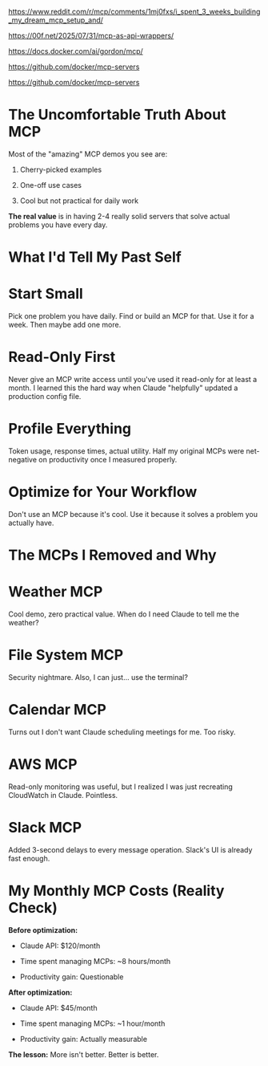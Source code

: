 https://www.reddit.com/r/mcp/comments/1mj0fxs/i_spent_3_weeks_building_my_dream_mcp_setup_and/

https://00f.net/2025/07/31/mcp-as-api-wrappers/

https://docs.docker.com/ai/gordon/mcp/

https://github.com/docker/mcp-servers

https://github.com/docker/mcp-servers

# The Uncomfortable Truth About MCP

Most of the "amazing" MCP demos you see are:

1. Cherry-picked examples
    
2. One-off use cases
    
3. Cool but not practical for daily work
    

**The real value** is in having 2-4 really solid servers that solve actual problems you have every day.

# What I'd Tell My Past Self

# Start Small

Pick one problem you have daily. Find or build an MCP for that. Use it for a week. Then maybe add one more.

# Read-Only First

Never give an MCP write access until you've used it read-only for at least a month. I learned this the hard way when Claude "helpfully" updated a production config file.

# Profile Everything

Token usage, response times, actual utility. Half my original MCPs were net-negative on productivity once I measured properly.

# Optimize for Your Workflow

Don't use an MCP because it's cool. Use it because it solves a problem you actually have.

# The MCPs I Removed and Why

# Weather MCP

Cool demo, zero practical value. When do I need Claude to tell me the weather?

# File System MCP

Security nightmare. Also, I can just... use the terminal?

# Calendar MCP

Turns out I don't want Claude scheduling meetings for me. Too risky.

# AWS MCP

Read-only monitoring was useful, but I realized I was just recreating CloudWatch in Claude. Pointless.

# Slack MCP

Added 3-second delays to every message operation. Slack's UI is already fast enough.

# My Monthly MCP Costs (Reality Check)

**Before optimization:**

- Claude API: $120/month
    
- Time spent managing MCPs: ~8 hours/month
    
- Productivity gain: Questionable
    

**After optimization:**

- Claude API: $45/month
    
- Time spent managing MCPs: ~1 hour/month
    
- Productivity gain: Actually measurable
    

**The lesson:** More isn't better. Better is better. 